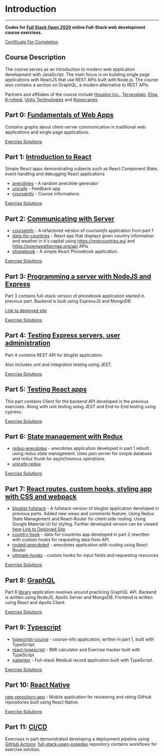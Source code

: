 # Introduction

---

**Codes for [Full Stack Open 2020](https://fullstackopen.com/en/) online Full-Stack web development course exercises.**

[Certificate For Completion](https://res.cloudinary.com/datunascloud/image/upload/v1614356039/FullStackOpen%20images/certificate-fullstack_h7vb1y.png)
## Course Description

The course serves as an introduction to modern web application development with JavaScript. The main focus is on building single page applications with ReactJS that use REST APIs built with Node.js. The course also contains a section on GraphQL, a modern alternative to REST APIs.

Partners and affiliates of the course include [Houston Inc.](https://www.houston-inc.com/), [Terveystalo](https://www.terveystalo.com/fi/Yritystietoa/Terveystalo-tyontantajana/Digital-Health/), [Elisa](https://elisa.fi/), [K-ryhmä](https://www.kesko.fi), [Unity Technologies](https://www.instagram.com/unitytechnologies/?hl=en) and [Konecranes](https://careers.konecranes.com/Konecranes/).

## **Part 0**: [Fundamentals of Web Apps](https://fullstackopen.com/en/part0)
Contains graphs about client-server communication in traditional web applications and single page applications.

[Exercise Solutions](https://github.com/DavidGCC/FullStackOpen2020/tree/master/part%200)
## **Part 1**: [Introduction to React](https://fullstackopen.com/en/part1)
Simple React apps demonstrating subjects such as React Component State, event handling and debugging React applications
- [anecdotes](https://github.com/DavidGCC/FullStackOpen2020/tree/master/part%201/anecdotes) - A random anecdote generator
- [unicafe](https://github.com/DavidGCC/FullStackOpen2020/tree/master/part%201/unicafe) - Feedback app
- [courseinfo](https://github.com/DavidGCC/FullStackOpen2020/tree/master/part%201/courseinfo) - Course informations

[Exercise Solutions](https://github.com/DavidGCC/FullStackOpen2020/tree/master/part%201)
## **Part 2**: [Communicating with Server](https://fullstackopen.com/en/part2)
- [courseinfo](https://github.com/DavidGCC/FullStackOpen2020/tree/master/part%202/courseinfo) - A refactored version of *courseinfo* application from part 1
- [data-for-countries](https://github.com/DavidGCC/FullStackOpen2020/tree/master/part%202/data-for-countires) - React app that displays given country information and weather in it's capital using https://restcountries.eu/ and https://openweathermap.org/api APIs
- [phonebook](https://github.com/DavidGCC/FullStackOpen2020/tree/master/part%202/phonebook) - A simple React Phonebook application.

[Exercise Solutions](https://github.com/DavidGCC/FullStackOpen2020/tree/master/part%202)
## **Part 3**: [Programming a server with NodeJS and Express](https://fullstackopen.com/en/part3)
Part 3 contains full-stack version of phonebook application started in previous part. Backend is built using ExpressJS and MongoDB

[Link to deployed site](http://phonebook-contacts.herokuapp.com/)

[Exercise Solutions](https://github.com/DavidGCC/FullStackOpen2020/tree/master/part%203)
## **Part 4**: [Testing Express servers, user administration](https://fullstackopen.com/en/part4)  
Part 4 contains REST API for bloglist application.

Also includes unit and integration testing using JEST.

[Exercise Solutions](https://github.com/DavidGCC/FullStackOpen2020/tree/master/part%204)
## **Part 5**: [Testing React apps](https://fullstackopen.com/en/part5)  
This part contains Client for the backend API developed in the previous exercises. Along with unit testing using JEST and End-to-End testing using cypress.

[Exercise Solutions](https://github.com/DavidGCC/FullStackOpen2020/tree/master/part%205)
## **Part 6**: [State management with Redux](https://fullstackopen.com/en/part6) 
- [redux-anecdotes](https://github.com/DavidGCC/FullStackOpen2020/tree/master/part%206/redux-anecdotes) - anecdotes application developed in part 1 rebuilt using redux state management. Uses json server for simple database and redux thunk for asynchronous operations. 
- [unicafe-redux](https://github.com/DavidGCC/FullStackOpen2020/tree/master/part%206/unicafe-redux)

[Exercise Solutions](https://github.com/DavidGCC/FullStackOpen2020/tree/master/part%206)
## **Part 7**: [React routes, custom hooks, styling app with CSS and webpack](https://fullstackopen.com/en/part7)  
- [bloglist-fullstack](https://github.com/DavidGCC/FullStackOpen2020/tree/master/part%207/bloglist-fullstack) - A fullstack version of bloglist application developed in previous parts. 
Added new views and comments feature.
Using Redux State Management and React-Router for client-side routing.
Using Google Material-UI for styling.
Further developed version can be viewed [here](https://github.com/DavidGCC/Bloglist)
[Link to Deployed Site](http://listablog.herokuapp.com)
- [country-hook](https://github.com/DavidGCC/FullStackOpen2020/tree/master/part%207/country-hook) - data-for-countries app developed in part 2 rewritten with custom hooks for requesting data from API.
- [routed-anecdoted](https://github.com/DavidGCC/FullStackOpen2020/tree/master/part%207/routed-anecdotes) - anecdotes application with routing using React Router
- [ultimate-hooks](https://github.com/DavidGCC/FullStackOpen2020/tree/master/part%207/ultimate-hooks) - custom hooks for input fields and requesting resources

[Exercise Solutions](https://github.com/DavidGCC/FullStackOpen2020/tree/master/part%207)
## **Part 8**: [GraphQL](https://fullstackopen.com/en/part8)  
Part 8 [library](https://github.com/DavidGCC/FullStackOpen2020/tree/master/part%208/library) application revolves around practicing GraphQL API.
Backend is written using NodeJS, Apollo Server and MongoDB.
Frontend is written using React and Apollo Client.

[Exercise Solutions](https://github.com/DavidGCC/FullStackOpen2020/tree/master/part%208)
## **Part 9**: [Typescript](https://fullstackopen.com/en/part9)  
- [typescript-course](https://github.com/DavidGCC/FullStackOpen2020/tree/master/part%209/typescript-course) - course-info application, written in part 1, built with TypeScript.
- [react-typescript](https://github.com/DavidGCC/FullStackOpen2020/tree/master/part%209/react-typescript) - BMI calculator and Exercise tracker built with TypeScript
- [patientor](https://github.com/DavidGCC/FullStackOpen2020/tree/master/part%209/patientor) - Full-stack Medical record application built with TypeScript. 

[Exercise Solutions](https://github.com/DavidGCC/FullStackOpen2020/tree/master/part%209)
## **Part 10**: [React Native](https://fullstackopen.com/en/part10)  
[rate-repository-app](https/github.com/DavidGCC/rate-repository-app) - Mobile application for reiviewing and rating GitHub repositories built using React Native.

[Exercise Solutions](https://github.com/DavidGCC/FullStackOpen2020/tree/master/part%2010)
## **Part 11**: [CI/CD](https://fullstackopen.com/en/part11)
Exercises in part demonstrated developing a deployment pipeline using [GitHub Actions](https://github.com/features/actions).
[full-stack-open-pokedex](https://github.com/DavidGCC/full-stack-open-pokedex) repository contains workflows for exercise solution.
